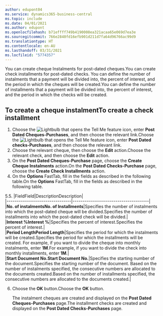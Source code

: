 ```yaml
---
author: edupont04
ms.service: dynamics365-business-central
ms.topic: include
ms.date: 04/01/2021
ms.author: edupont
ms.openlocfilehash: b71effff749b4190008ea321acaa65e069d7ea3e
ms.sourcegitcommit: 766e2840fd16efb901d211d7fa64d96766ac99d9
ms.translationtype: HT
ms.contentlocale: en-AU
ms.lasthandoff: 03/31/2021
ms.locfileid: "5774357"
---
```

<span data-ttu-id="79a20-101">You can create cheque Instalments for post-dated cheques.</span><span class="sxs-lookup"><span data-stu-id="79a20-101">You can create check installments for post-dated checks.</span></span> <span data-ttu-id="79a20-102">You can define the number of instalments that a payment will be divided into, the percent of interest, and the period in which the cheques will be created.</span><span class="sxs-lookup"><span data-stu-id="79a20-102">You can define the number of installments that a payment will be divided into, the percent of interest, and the period in which the checks will be created.</span></span>  

## <a name="to-create-a-check-installment"></a><span data-ttu-id="79a20-103">To create a cheque instalment</span><span class="sxs-lookup"><span data-stu-id="79a20-103">To create a check installment</span></span>  
1.  <span data-ttu-id="79a20-104">Choose the ![Lightbulb that opens the Tell Me feature](../../../media/ui-search/search_small.png "Tell me what you want to do") icon, enter **Post Dated Cheques-Purchases**, and then choose the relevant link.</span><span class="sxs-lookup"><span data-stu-id="79a20-104">Choose the ![Lightbulb that opens the Tell Me feature](../../../media/ui-search/search_small.png "Tell me what you want to do") icon, enter **Post Dated checks-Purchases**, and then choose the relevant link.</span></span>  
2.  <span data-ttu-id="79a20-105">Choose the relevant cheque, then choose the **Edit** action.</span><span class="sxs-lookup"><span data-stu-id="79a20-105">Choose the relevant check, and then choose the **Edit** action.</span></span>  
3.  <span data-ttu-id="79a20-106">On the **Post Dated Cheques-Purchase** page, choose the **Create Cheque Instalments** action.</span><span class="sxs-lookup"><span data-stu-id="79a20-106">On the **Post Dated Checks-Purchase** page, choose the **Create Check Installments** action.</span></span>  
4.  <span data-ttu-id="79a20-107">On the **Options** FastTab, fill in the fields as described in the following table.</span><span class="sxs-lookup"><span data-stu-id="79a20-107">On the **Options** FastTab, fill in the fields as described in the following table.</span></span>  

<span data-ttu-id="79a20-108">5.</span><span class="sxs-lookup"><span data-stu-id="79a20-108">5.</span></span>  |<span data-ttu-id="79a20-109">Field</span><span class="sxs-lookup"><span data-stu-id="79a20-109">Field</span></span>|<span data-ttu-id="79a20-110">Description</span><span class="sxs-lookup"><span data-stu-id="79a20-110">Description</span></span>|  
    |---------------------------------|---------------------------------------|  
    |<span data-ttu-id="79a20-111">**No. of instalments**</span><span class="sxs-lookup"><span data-stu-id="79a20-111">**No. of Installments**</span></span>|<span data-ttu-id="79a20-112">Specifies the number of instalments into which the post-dated cheque will be divided.</span><span class="sxs-lookup"><span data-stu-id="79a20-112">Specifies the number of installments into which the post-dated check will be divided.</span></span>|  
    |<span data-ttu-id="79a20-113">**Interest %**</span><span class="sxs-lookup"><span data-stu-id="79a20-113">**Interest %**</span></span>|<span data-ttu-id="79a20-114">Specifies the percent of interest.</span><span class="sxs-lookup"><span data-stu-id="79a20-114">Specifies the percent of interest.</span></span>|  
    |<span data-ttu-id="79a20-115">**Period Length**</span><span class="sxs-lookup"><span data-stu-id="79a20-115">**Period Length**</span></span>|<span data-ttu-id="79a20-116">Specifies the period for which the instalments will be created.</span><span class="sxs-lookup"><span data-stu-id="79a20-116">Specifies the period for which the installments will be created.</span></span> <span data-ttu-id="79a20-117">For example, if you want to divide the cheque into monthly instalments, enter **1M**.</span><span class="sxs-lookup"><span data-stu-id="79a20-117">For example, if you want to divide the check into monthly installments, enter **1M**.</span></span>|  
    |<span data-ttu-id="79a20-118">**Start Document No.**</span><span class="sxs-lookup"><span data-stu-id="79a20-118">**Start Document No.**</span></span>|<span data-ttu-id="79a20-119">Specifies the starting number of the document.</span><span class="sxs-lookup"><span data-stu-id="79a20-119">Specifies the starting number of the document.</span></span> <span data-ttu-id="79a20-120">Based on the number of instalments specified, the consecutive numbers are allocated to the documents created.</span><span class="sxs-lookup"><span data-stu-id="79a20-120">Based on the number of installments specified, the consecutive numbers are allocated to the documents created.</span></span>|  

6.  <span data-ttu-id="79a20-121">Choose the **OK** button.</span><span class="sxs-lookup"><span data-stu-id="79a20-121">Choose the **OK** button.</span></span>  

     <span data-ttu-id="79a20-122">The instalment cheques are created and displayed on the **Post Dated Cheques-Purchases** page.</span><span class="sxs-lookup"><span data-stu-id="79a20-122">The installment checks are created and displayed on the **Post Dated Checks-Purchases** page.</span></span>
